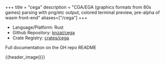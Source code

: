 +++
title = "cega"
description = "CGA/EGA (graphics formats from 80s games) parsing with png/etc output, colored terminal preview, pre-alpha of wasm front-end"
aliases=["/cega"]
+++

- Language/Platform: Rust
- Github Repository: [knzai/cega](https://github.com/knzai/cega)
- Crate Registry: [crates/cega](https://crates.io/crates/cega)

Full documentation on the GH repo README

{{header_image()}}